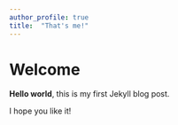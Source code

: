 ```yaml
---
author_profile: true
title:  "That's me!"
---
```


# Welcome

**Hello world**, this is my first Jekyll blog post.

I hope you like it!
